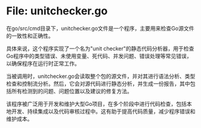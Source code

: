 # File: unitchecker.go

在go/src/cmd目录下，unitchecker.go文件是一个程序，主要用来检查Go源文件的一致性和正确性。

具体来说，这个程序实现了一个名为"unit checker"的静态代码分析器，用于检查Go程序中的类型错误、未使用变量、死代码、并发问题、错误处理等常见错误，以确保程序在运行时正常工作。

当被调用时，unitchecker.go会读取整个包的源文件，并对其进行语法分析、类型检查和控制流分析。然后，它会对源代码进行静态分析，并生成一份报告，其中包括所有检测到的问题、问题位置以及建议的修复方法。

该程序被广泛用于开发和维护大型Go项目，在多个阶段中进行代码检查，包括本地开发、持续集成以及代码审核过程中。这有助于提高代码质量，减少程序错误和维护成本。


